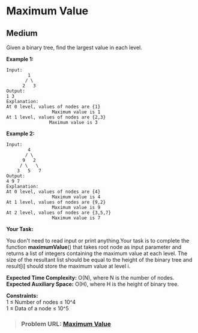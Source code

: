 # **Maximum Value**

## **Medium**

Given a binary tree, find the largest value in each level.

  
**Example 1:**

```
Input:
        1
       / \
      2   3 
Output:
1 3
Explanation:
At 0 level, values of nodes are {1}
                 Maximum value is 1
At 1 level, values of nodes are {2,3}
                Maximum value is 3
```

**Example 2:**

```
Input:
        4
       / \
      9   2
     / \   \
    3   5   7 
Output:
4 9 7
Explanation:
At 0 level, values of nodes are {4}
                 Maximum value is 4
At 1 level, values of nodes are {9,2}
                 Maximum value is 9
At 2 level, values of nodes are {3,5,7}
                 Maximum value is 7
```

**Your Task:**

You don't need to read input or print anything.Your task is to complete the function **maximumValue**() that takes root node as input parameter and returns a list of integers containing the maximum value at each level. The size of the resultant list should be equal to the height of the binary tree and result\[i\] should store the maximum value at level i.

  
**Expected Time Complexity:** O(N), where N is the number of nodes.  
**Expected Auxiliary Space:** O(H), where H is the height of binary tree.

  
**Constraints:**  
1 ≤ Number of nodes ≤ 10^4  
1 ≤ Data of a node ≤ 10^5

> ### **Problem URL: [Maximum Value](https://practice.geeksforgeeks.org/problems/ec277982aea7239b550b28421e00acbb1ea03d2c/1)**